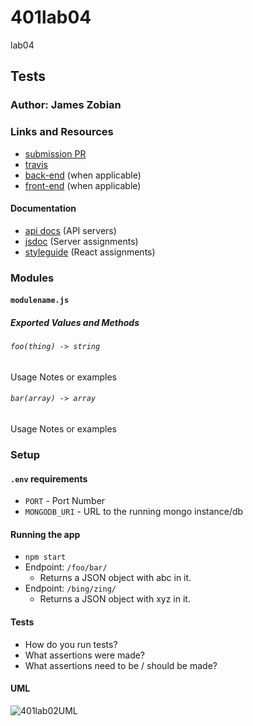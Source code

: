 # 401lab04
lab04
## Tests

### Author: James Zobian

### Links and Resources
* [submission PR](https://github.com/jameszobian-401-advanced-javascript/401lab02/pulls)
* [travis](https://travis-ci.com/jameszobian-401-advanced-javascript/401lab02)
* [back-end](http://xyz.com) (when applicable)
* [front-end](https://travis-ci.com/jameszobian-401-advanced-javascript/401lab02/) (when applicable)

#### Documentation
* [api docs](http://xyz.com) (API servers)
* [jsdoc](http://xyz.com) (Server assignments)
* [styleguide](http://xyz.com) (React assignments)

### Modules
#### `modulename.js`
##### Exported Values and Methods

###### `foo(thing) -> string`
Usage Notes or examples

###### `bar(array) -> array`
Usage Notes or examples

### Setup
#### `.env` requirements
* `PORT` - Port Number
* `MONGODB_URI` - URL to the running mongo instance/db

#### Running the app
* `npm start`
* Endpoint: `/foo/bar/`
  * Returns a JSON object with abc in it.
* Endpoint: `/bing/zing/`
  * Returns a JSON object with xyz in it.
  
#### Tests
* How do you run tests?
* What assertions were made?
* What assertions need to be / should be made?

#### UML
![401lab02UML](401lab02UML.png)